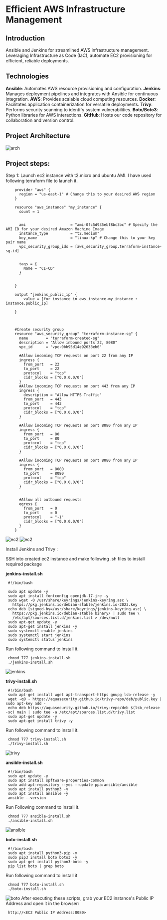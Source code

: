 # Efficient AWS Infrastructure Management

## Introduction
Ansible and Jenkins for streamlined AWS infrastructure management. Leveraging Infrastructure as Code (IaC), automate EC2 provisioning for efficient, reliable deployments.

## Technologies
**Ansible**: Automates AWS resource provisioning and configuration.
**Jenkins**: Manages deployment pipelines and integrates with Ansible for continuous integration.
**AWS**: Provides scalable cloud computing resources.
**Docker**: Facilitates application containerization for versatile deployments.
**Trivy**: Performs security scanning to identify system vulnerabilities.
**Boto/Boto3**: Python libraries for AWS interactions.
**GitHub**: Hosts our code repository for collaboration and version control.

## Project Architecture

![arch](screenshots/arch.avif)

## Project steps:

Step 1: Launch ec2 instance with t2.micro and ubuntu AMI. I have used following terraform file to launch it.


```
    provider "aws" {
      region = "us-east-1" # Change this to your desired AWS region
    }

    resource "aws_instance" "my_instance" {
      count = 1


      ami                    = "ami-0fc5d935ebf8bc3bc" # Specify the AMI ID for your desired Amazon Machine Image
      instance_type          = "t2.medium"
      key_name               = "linux-kp" # Change this to your key pair name
      vpc_security_group_ids = [aws_security_group.terraform-instance-sg.id]


      tags = {
        Name = "CI-CD"
      }


    }

    output "jenkins_public_ip" {
        value = [for instance in aws_instance.my_instance : instance.public_ip]

    }



    #Create security group 
    resource "aws_security_group" "terraform-instance-sg" {
      name        = "terraform-created-sg"
      description = "Allow inbound ports 22, 8080"
      vpc_id      = "vpc-0bb95d14e92638eb6"

      #Allow incoming TCP requests on port 22 from any IP
      ingress {
        from_port   = 22
        to_port     = 22
        protocol    = "tcp"
        cidr_blocks = ["0.0.0.0/0"]
      }
      #Allow incoming TCP requests on port 443 from any IP
      ingress {
        description = "Allow HTTPS Traffic"
        from_port   = 443
        to_port     = 443
        protocol    = "tcp"
        cidr_blocks = ["0.0.0.0/0"]
      }

      #Allow incoming TCP requests on port 8080 from any IP
      ingress {
        from_port   = 80
        to_port     = 80
        protocol    = "tcp"
        cidr_blocks = ["0.0.0.0/0"]
      }

      #Allow incoming TCP requests on port 8080 from any IP
      ingress {
        from_port   = 8080
        to_port     = 8080
        protocol    = "tcp"
        cidr_blocks = ["0.0.0.0/0"]
      }


      #Allow all outbound requests
      egress {
        from_port   = 0
        to_port     = 0
        protocol    = "-1"
        cidr_blocks = ["0.0.0.0/0"]
      }
    }
```
![ec2](screenshots/ec2terraform.png)
![ec2](screenshots/ec2.png)

Install Jenkins and Trivy :

SSH into created ec2 instance and make following .sh files to install required package

**jenkins-install.sh**
```
 #!/bin/bash

 sudo apt update -y
 sudo apt install fontconfig openjdk-17-jre -y
 sudo wget -O /usr/share/keyrings/jenkins-keyring.asc \
   https://pkg.jenkins.io/debian-stable/jenkins.io-2023.key
 echo deb [signed-by=/usr/share/keyrings/jenkins-keyring.asc] \
   https://pkg.jenkins.io/debian-stable binary/ | sudo tee \
   /etc/apt/sources.list.d/jenkins.list > /dev/null
 sudo apt-get update -y
 sudo apt-get install jenkins -y
 sudo systemctl enable jenkins
 sudo systemctl start jenkins
 sudo systemctl status jenkins
```
Run following command to install it.
```
 chmod 777 jenkins-install.sh
 ./jenkins-install.sh
```
![jenkins](screenshots/jenkins-install.png)

**trivy-install.sh**
```
 #!/bin/bash
 sudo apt-get install wget apt-transport-https gnupg lsb-release -y
 wget -qO - https://aquasecurity.github.io/trivy-repo/deb/public.key | sudo apt-key add -
 echo deb https://aquasecurity.github.io/trivy-repo/deb $(lsb_release -sc) main | sudo tee -a /etc/apt/sources.list.d/trivy.list
 sudo apt-get update -y
 sudo apt-get install trivy -y
```

Run following command to install it.

```
 chmod 777 trivy-install.sh
 ./trivy-install.sh
```
![trivy](screenshots/trivy-install.png)


**ansible-install.sh**
```
 #!/bin/bash
 sudo apt update -y
 sudo apt install spftware-properties-common
 sudo add-apt-repository --yes --update ppa:ansible/ansible
 sudo apt install python3 -y
 sudo apt install ansible -y
 ansible --version
```

Run Following command to install it.
```
 chmod 777 ansible-install.sh
 ./ansible-install.sh
```

![ansible](screenshots/ansible-install.png)

**boto-install.sh**

```
 #!/bin/bash
 sudo apt install python3-pip -y
 sudo pip3 install boto boto3 -y
 sudo apt-get install python3-boto -y
 pip list boto | grep boto
```
Run following command to install it
```
 chmod 777 boto-install.sh
 ./boto-install.sh
```

![boto](screenshots/boto-install.png)
After executing these scripts, grab your EC2 instance's Public IP Address and open it in the browser:
```
 http://<EC2 Public IP Address:8080>
```

